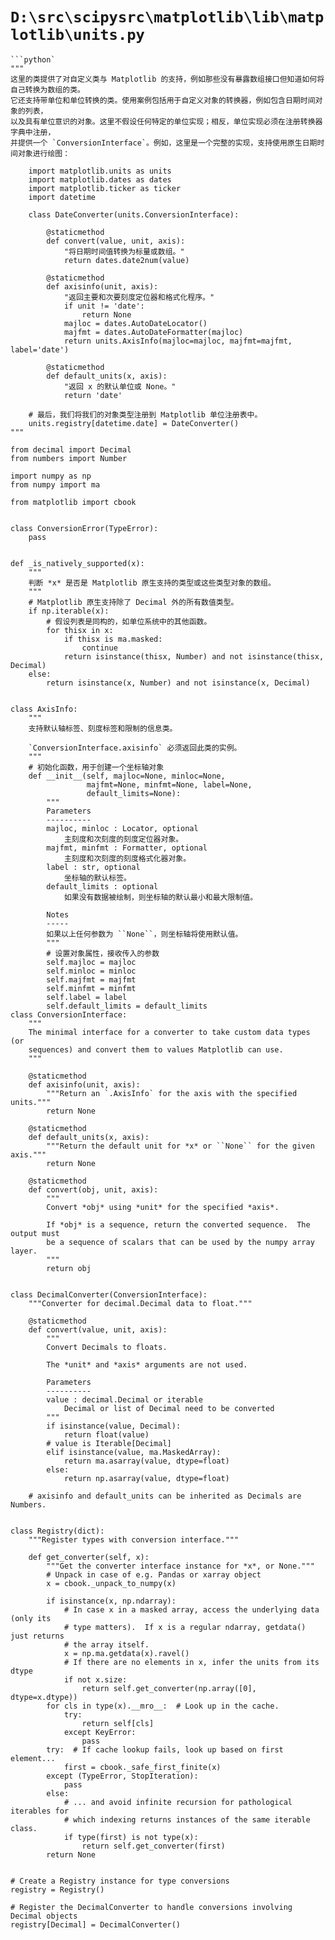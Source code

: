 # `D:\src\scipysrc\matplotlib\lib\matplotlib\units.py`

```
```python`
"""
这里的类提供了对自定义类与 Matplotlib 的支持，例如那些没有暴露数组接口但知道如何将自己转换为数组的类。
它还支持带单位和单位转换的类。使用案例包括用于自定义对象的转换器，例如包含日期时间对象的列表，
以及具有单位意识的对象。这里不假设任何特定的单位实现；相反，单位实现必须在注册转换器字典中注册，
并提供一个 `ConversionInterface`。例如，这里是一个完整的实现，支持使用原生日期时间对象进行绘图：

    import matplotlib.units as units
    import matplotlib.dates as dates
    import matplotlib.ticker as ticker
    import datetime

    class DateConverter(units.ConversionInterface):

        @staticmethod
        def convert(value, unit, axis):
            "将日期时间值转换为标量或数组。"
            return dates.date2num(value)

        @staticmethod
        def axisinfo(unit, axis):
            "返回主要和次要刻度定位器和格式化程序。"
            if unit != 'date':
                return None
            majloc = dates.AutoDateLocator()
            majfmt = dates.AutoDateFormatter(majloc)
            return units.AxisInfo(majloc=majloc, majfmt=majfmt, label='date')

        @staticmethod
        def default_units(x, axis):
            "返回 x 的默认单位或 None。"
            return 'date'

    # 最后，我们将我们的对象类型注册到 Matplotlib 单位注册表中。
    units.registry[datetime.date] = DateConverter()
"""

from decimal import Decimal
from numbers import Number

import numpy as np
from numpy import ma

from matplotlib import cbook


class ConversionError(TypeError):
    pass


def _is_natively_supported(x):
    """
    判断 *x* 是否是 Matplotlib 原生支持的类型或这些类型对象的数组。
    """
    # Matplotlib 原生支持除了 Decimal 外的所有数值类型。
    if np.iterable(x):
        # 假设列表是同构的，如单位系统中的其他函数。
        for thisx in x:
            if thisx is ma.masked:
                continue
            return isinstance(thisx, Number) and not isinstance(thisx, Decimal)
    else:
        return isinstance(x, Number) and not isinstance(x, Decimal)


class AxisInfo:
    """
    支持默认轴标签、刻度标签和限制的信息类。

    `ConversionInterface.axisinfo` 必须返回此类的实例。
    """
    # 初始化函数，用于创建一个坐标轴对象
    def __init__(self, majloc=None, minloc=None,
                 majfmt=None, minfmt=None, label=None,
                 default_limits=None):
        """
        Parameters
        ----------
        majloc, minloc : Locator, optional
            主刻度和次刻度的刻度定位器对象。
        majfmt, minfmt : Formatter, optional
            主刻度和次刻度的刻度格式化器对象。
        label : str, optional
            坐标轴的默认标签。
        default_limits : optional
            如果没有数据被绘制，则坐标轴的默认最小和最大限制值。

        Notes
        -----
        如果以上任何参数为 ``None``，则坐标轴将使用默认值。
        """
        # 设置对象属性，接收传入的参数
        self.majloc = majloc
        self.minloc = minloc
        self.majfmt = majfmt
        self.minfmt = minfmt
        self.label = label
        self.default_limits = default_limits
class ConversionInterface:
    """
    The minimal interface for a converter to take custom data types (or
    sequences) and convert them to values Matplotlib can use.
    """

    @staticmethod
    def axisinfo(unit, axis):
        """Return an `.AxisInfo` for the axis with the specified units."""
        return None

    @staticmethod
    def default_units(x, axis):
        """Return the default unit for *x* or ``None`` for the given axis."""
        return None

    @staticmethod
    def convert(obj, unit, axis):
        """
        Convert *obj* using *unit* for the specified *axis*.

        If *obj* is a sequence, return the converted sequence.  The output must
        be a sequence of scalars that can be used by the numpy array layer.
        """
        return obj


class DecimalConverter(ConversionInterface):
    """Converter for decimal.Decimal data to float."""

    @staticmethod
    def convert(value, unit, axis):
        """
        Convert Decimals to floats.

        The *unit* and *axis* arguments are not used.

        Parameters
        ----------
        value : decimal.Decimal or iterable
            Decimal or list of Decimal need to be converted
        """
        if isinstance(value, Decimal):
            return float(value)
        # value is Iterable[Decimal]
        elif isinstance(value, ma.MaskedArray):
            return ma.asarray(value, dtype=float)
        else:
            return np.asarray(value, dtype=float)

    # axisinfo and default_units can be inherited as Decimals are Numbers.


class Registry(dict):
    """Register types with conversion interface."""

    def get_converter(self, x):
        """Get the converter interface instance for *x*, or None."""
        # Unpack in case of e.g. Pandas or xarray object
        x = cbook._unpack_to_numpy(x)

        if isinstance(x, np.ndarray):
            # In case x in a masked array, access the underlying data (only its
            # type matters).  If x is a regular ndarray, getdata() just returns
            # the array itself.
            x = np.ma.getdata(x).ravel()
            # If there are no elements in x, infer the units from its dtype
            if not x.size:
                return self.get_converter(np.array([0], dtype=x.dtype))
        for cls in type(x).__mro__:  # Look up in the cache.
            try:
                return self[cls]
            except KeyError:
                pass
        try:  # If cache lookup fails, look up based on first element...
            first = cbook._safe_first_finite(x)
        except (TypeError, StopIteration):
            pass
        else:
            # ... and avoid infinite recursion for pathological iterables for
            # which indexing returns instances of the same iterable class.
            if type(first) is not type(x):
                return self.get_converter(first)
        return None


# Create a Registry instance for type conversions
registry = Registry()

# Register the DecimalConverter to handle conversions involving Decimal objects
registry[Decimal] = DecimalConverter()
```